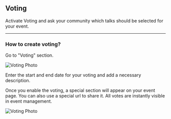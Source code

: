 ## Voting

Activate Voting and ask your community which talks should be selected for your event.

---

### How to create voting?

Go to "Voting" section.

![Voting Photo](/images/voting.svg)

Enter the start and end date for your voting and add a necessary description.

Once you enable the voting, a special section will appear on your event page. You can also use a special url to share it. All votes are instantly visible in event management.

![Voting Photo](/images/vote.svg)
